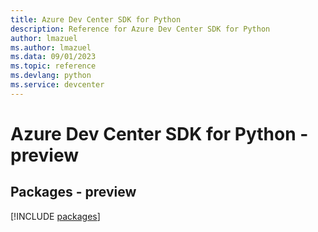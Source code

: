 ```yaml
---
title: Azure Dev Center SDK for Python
description: Reference for Azure Dev Center SDK for Python
author: lmazuel
ms.author: lmazuel
ms.data: 09/01/2023
ms.topic: reference
ms.devlang: python
ms.service: devcenter
---
```

# Azure Dev Center SDK for Python - preview
## Packages - preview
[!INCLUDE [packages](dev-center-index.md)]